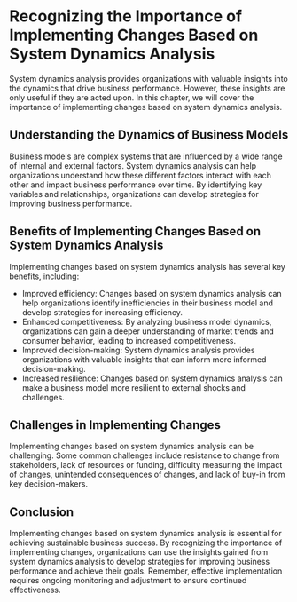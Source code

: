 # Recognizing the Importance of Implementing Changes Based on System Dynamics Analysis

System dynamics analysis provides organizations with valuable insights into the dynamics that drive business performance. However, these insights are only useful if they are acted upon. In this chapter, we will cover the importance of implementing changes based on system dynamics analysis.

Understanding the Dynamics of Business Models
---------------------------------------------

Business models are complex systems that are influenced by a wide range of internal and external factors. System dynamics analysis can help organizations understand how these different factors interact with each other and impact business performance over time. By identifying key variables and relationships, organizations can develop strategies for improving business performance.

Benefits of Implementing Changes Based on System Dynamics Analysis
------------------------------------------------------------------

Implementing changes based on system dynamics analysis has several key benefits, including:

* Improved efficiency: Changes based on system dynamics analysis can help organizations identify inefficiencies in their business model and develop strategies for increasing efficiency.
* Enhanced competitiveness: By analyzing business model dynamics, organizations can gain a deeper understanding of market trends and consumer behavior, leading to increased competitiveness.
* Improved decision-making: System dynamics analysis provides organizations with valuable insights that can inform more informed decision-making.
* Increased resilience: Changes based on system dynamics analysis can make a business model more resilient to external shocks and challenges.

Challenges in Implementing Changes
----------------------------------

Implementing changes based on system dynamics analysis can be challenging. Some common challenges include resistance to change from stakeholders, lack of resources or funding, difficulty measuring the impact of changes, unintended consequences of changes, and lack of buy-in from key decision-makers.

Conclusion
----------

Implementing changes based on system dynamics analysis is essential for achieving sustainable business success. By recognizing the importance of implementing changes, organizations can use the insights gained from system dynamics analysis to develop strategies for improving business performance and achieve their goals. Remember, effective implementation requires ongoing monitoring and adjustment to ensure continued effectiveness.


